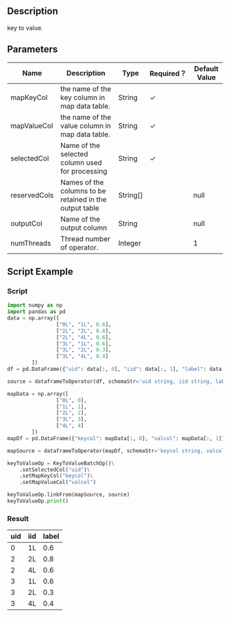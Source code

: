 ## Description
key to value.

## Parameters
| Name | Description | Type | Required？ | Default Value |
| --- | --- | --- | --- | --- |
| mapKeyCol | the name of the key column in map data table. | String | ✓ |  |
| mapValueCol | the name of the value column in map data table. | String | ✓ |  |
| selectedCol | Name of the selected column used for processing | String | ✓ |  |
| reservedCols | Names of the columns to be retained in the output table | String[] |  | null |
| outputCol | Name of the output column | String |  | null |
| numThreads | Thread number of operator. | Integer |  | 1 |

## Script Example
### Script
```python
import numpy as np
import pandas as pd
data = np.array([
                ["0L", "1L", 0.6],
                ["2L", "2L", 0.8],
                ["2L", "4L", 0.6],
                ["3L", "1L", 0.6],
                ["3L", "2L", 0.3],
                ["3L", "4L", 0.4]
        ])
df = pd.DataFrame({"uid": data[:, 0], "iid": data[:, 1], "label": data[:, 2]})

source = dataframeToOperator(df, schemaStr='uid string, iid string, label double', op_type='batch')

mapData = np.array([
                ["0L", 0],
                ["1L", 1],
                ["2L", 2],
                ["3L", 3],
                ["4L", 4]
        ])
mapDf = pd.DataFrame({"keycol": mapData[:, 0], "valcol": mapData[:, 1]})

mapSource = dataframeToOperator(mapDf, schemaStr='keycol string, valcol int', op_type='batch')

keyToValueOp = KeyToValueBatchOp()\
    .setSelectedCol("uid")\
    .setMapKeyCol("keycol")\
    .setMapValueCol("valcol")

keyToValueOp.linkFrom(mapSource, source)
keyToValueOp.print()
```
### Result
uid|	iid|	label
---| --- | --- |
	0|	1L|	0.6|
	2|	2L|	0.8|
	2|	4L|	0.6
	3|	1L|	0.6
	3|	2L|	0.3
	3|	4L|	0.4


